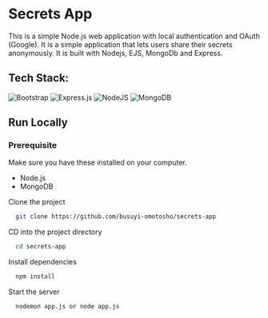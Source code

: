 # Secrets App

This is a simple Node.js web application with local authentication and OAuth (Google).
It is a simple application that lets users share their secrets anonymously. It is built with Nodejs, EJS, MongoDb and Express.

## Tech Stack:

![Bootstrap](https://img.shields.io/badge/bootstrap-%23563D7C.svg?style=for-the-badge&logo=bootstrap&logoColor=white)
![Express.js](https://img.shields.io/badge/express.js-%23404d59.svg?style=for-the-badge&logo=express&logoColor=%2361DAFB)
![NodeJS](https://img.shields.io/badge/node.js-6DA55F?style=for-the-badge&logo=node.js&logoColor=white)
![MongoDB](https://img.shields.io/badge/MongoDB-%234ea94b.svg?style=for-the-badge&logo=mongodb&logoColor=white)

## Run Locally

### Prerequisite

Make sure you have these installed on your computer.

- Node.js
- MongoDB

Clone the project

```bash
  git clone https://github.com/busuyi-omotosho/secrets-app
```

CD into the project directory

```bash
  cd secrets-app
```

Install dependencies

```bash
  npm install
```

Start the server

```bash
  nodemon app.js or node app.js
```
